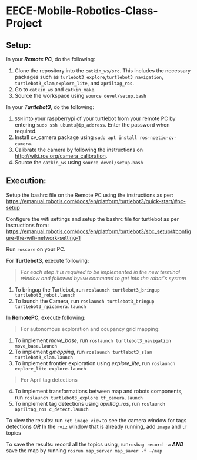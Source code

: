 # EECE-Mobile-Robotics-Class-Project
## Setup:
In your ***Remote PC***, do the following:
1.  Clone the repository into the ```catkin_ws/src```. This includes the necessary packages such as ```turlebot3_explore```,```turtlebot3_navigation```, ```turtlebot3_slam```,```explore_lite```, and ```apriltag_ros```.
2. Go to ```catkin_ws``` and ```catkin_make```.
3. Source the workspace using ```source devel/setup.bash```

In your ***Turtlebot3***, do the following:
1. ```SSH``` into your raspberrypi of your turtlebot from your remote PC by entering ```sudo ssh ubuntu@ip_address```. Enter the password when required.
2. Install cv_camera package using ```sudo apt install ros-noetic-cv-camera```.
4. Calibrate the camera by following the instructions on http://wiki.ros.org/camera_calibration.
5. Source the ```catkin_ws``` using ```source devel/setup.bash```


## Execution:
Setup the bashrc file on the Remote PC using the instructions as per: https://emanual.robotis.com/docs/en/platform/turtlebot3/quick-start/#pc-setup

Configure the wifi settings and setup the bashrc file for turtlebot as per instructions from: https://emanual.robotis.com/docs/en/platform/turtlebot3/sbc_setup/#configure-the-wifi-network-setting-1

Run ```roscore``` on your PC.

For **Turtlebot3**, execute following:
>*For each step it is required to be implemented in the new terminal window and followed by`SSH` command to get into the robot's system*
1. To bringup the Turtlebot, run ```roslaunch turtlebot3_bringup turtlebot3_robot.launch```
2. To launch the Camera, run ```roslaunch turtlebot3_bringup turtlebot3_rpicamera.launch```

In **RemotePC**, execute following:
> For autonomous exploration and ocupancy grid mapping:
1. To implement *move_base*, run ```roslaunch turtlebot3_navigation move_base.launch```
2. To implement *gmapping*, run ```roslaunch turtlebot3_slam turtlebot3_slam.launch```
3. To implement frontier exploration using *explore_lite*, run ```roslaunch explore_lite explore.launch```
> For April tag detections
4. To implement transformations between map and robots components, run ```roslaunch turtlebot3_explore tf_camera.launch```
5. To implement tag detections using *apriltag_ros*, run ```roslaunch apriltag_ros c_detect.launch```

To view the results:
run ```rqt_image_view``` to see the camera window for tags detections
***OR***
In the ```rviz``` window that is already running, add ```image``` and ```tf``` topics

To save the results:
record all the topics using, run```rosbag record -a``` ***AND***
save the map by running ```rosrun map_server map_saver -f ~/map```
